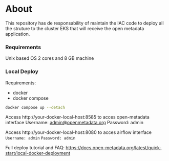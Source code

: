 # About #
This repository has de responsability of maintain the IAC code to deploy all the struture to the cluster EKS that will receive the open metadata application.

### Requirements
Unix based OS
2 cores and 8 GB machine

### Local Deploy

Requirements:
- docker
- docker compose

```bash
docker compose up --detach
```
Access http://your-docker-local-host:8585 to acces open-metadata interface
Username: admin@openmetadata.org
Password: admin

Access http://your-docker-local-host:8080 to acces airflow interface
`Username: admin`
`Password: admin`

Full deploy tutorial and FAQ: https://docs.open-metadata.org/latest/quick-start/local-docker-deployment